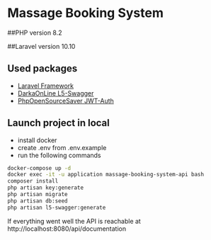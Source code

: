 # Massage Booking System

##PHP version
8.2

##Laravel version
10.10

## Used packages

- [Laravel Framework](https://github.com/laravel/framework)
- [DarkaOnLine L5-Swagger](https://github.com/DarkaOnLine/L5-Swagger)
- [PhpOpenSourceSaver JWT-Auth](https://github.com/PHP-Open-Source-Saver/jwt-auth)

## Launch project in local

- install docker
- create .env from .env.example
- run the following commands

```bash
docker-compose up -d
docker exec -it -u application massage-booking-system-api bash
composer install
php artisan key:generate
php artisan migrate
php artisan db:seed
php artisan l5-swagger:generate
```

If everything went well the API is reachable at http://localhost:8080/api/documentation
